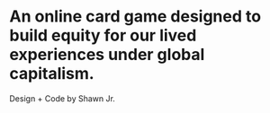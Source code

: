 # An online card game designed to build equity for our lived experiences under global capitalism. 

Design + Code by Shawn Jr. 
